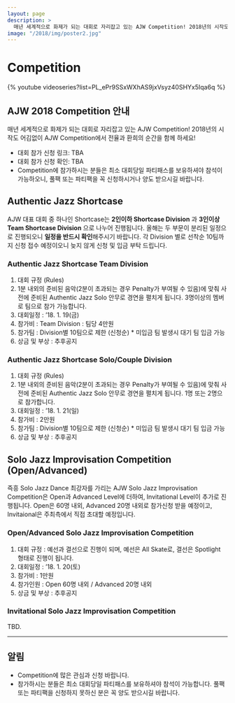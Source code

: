 ```yaml
---
layout: page
description: >
  매년 세계적으로 화제가 되는 대회로 자리잡고 있는 AJW Competition! 2018년의 시작도 어김없이 AJW Competition에서 전율과 환희의 순간을 함께 하세요!
image: "/2018/img/poster2.jpg"
---
```

# Competition

{% youtube videoseries?list=PL_ePr9SSxWXhAS9jxVsyz40SHYx5Iqa6q %}

## AJW 2018 Competition 안내

매년 세계적으로 화제가 되는 대회로 자리잡고 있는 AJW Competition! 2018년의 시작도 어김없이 AJW Competition에서 전율과 환희의 순간을 함께 하세요!

* 대회 참가 신청 링크: TBA
* 대회 참가 신청 확인: TBA
* Competition에 참가하시는 분들은 최소 대회당일 파티패스를 보유하셔야 참석이 가능하오니, 풀팩 또는 파티팩을 꼭 신청하시거나 양도 받으시길 바랍니다.

## Authentic Jazz Shortcase

AJW 대표 대회 중 하나인 Shortcase는 **2인이하 Shortcase Division** 과 **3인이상 Team Shortcase Division** 으로 나누어 진행됩니다. 올해는 두 부문이 분리된 일정으로 진행되오니 **일정을 반드시 확인**해주시기 바랍니다. 각 Division 별로 선착순 10팀까지 신청 접수 예정이오니 늦지 않게 신청 및 입금 부탁 드립니다.

### Authentic Jazz Shortcase Team Division

1. 대회 규정 (Rules)
1. 1분 내외의 준비된 음악(2분이 초과되는 경우 Penalty가 부여될 수 있음)에 맞춰 사전에 준비된 Authentic Jazz Solo 안무로 경연을 펼치게 됩니다. 3명이상의 멤버로 팀으로 참가 가능합니다.
1. 대회일정 : ’18. 1. 19(금)
1. 참가비 : Team Division : 팀당 4만원
1. 참가팀 : Division별 10팀으로 제한 (신청순) * 미입금 팀 발생시 대기 팀 입금 가능
1. 상금 및 부상 : 추후공지

### Authentic Jazz Shortcase Solo/Couple Division

1. 대회 규정 (Rules)
1. 1분 내외의 준비된 음악(2분이 초과되는 경우 Penalty가 부여될 수 있음)에 맞춰 사전에 준비된 Authentic Jazz Solo 안무로 경연을 펼치게 됩니다. 1명 또는 2명으로 참가합니다.
1. 대회일정 : ’18. 1. 21(일)
1. 참가비 : 2만원
1. 참가팀 : Division별 10팀으로 제한 (신청순) * 미입금 팀 발생시 대기 팀 입금 가능
1. 상금 및 부상 : 추후공지

## Solo Jazz Improvisation Competition (Open/Advanced)

즉흥 Solo Jazz Dance 최강자를 가리는 AJW Solo Jazz Improvisation Competition은 Open과 Advanced Level에 더하여, Invitational Level이 추가로 진행됩니다. Open은 60명 내외, Advanced 20명 내외로 참가신청 받을 예정이고, Invitaional은 주최측에서 직접 초대할 예정입니다.

### Open/Advanced Solo Jazz Improvisation Competition

1. 대회 규정 : 예선과 결선으로 진행이 되며, 예선은 All Skate로, 결선은 Spotlight 형태로 진행이 됩니다.
1. 대회일정 : ’18. 1. 20(토)
1. 참가비 : 1만원
1. 참가인원 : Open 60명 내외 / Advanced 20명 내외
1. 상금 및 부상 : 추후공지

### Invitational Solo Jazz Improvisation Competition

TBD.

---

## 알림

* Competition에 많은 관심과 신청 바랍니다.
* 참가하시는 분들은 최소 대회당일 파티패스를 보유하셔야 참석이 가능합니다. 풀팩 또는 파티팩을 신청하지 못하신 분은 꼭 양도 받으시길 바랍니다.
